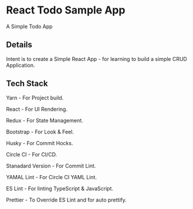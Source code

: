 # React Todo Sample App

A Simple Todo App

## Details

Intent is to create a Simple React App - for learning to build a simple CRUD Application.

## Tech Stack

Yarn - For Project build.

React - For UI Rendering.

Redux - For State Management.

Bootstrap - For Look & Feel.

Husky - For Commit Hocks.

Circle CI - For CI/CD.

Stanadard Version - For Commit Lint.

YAMAL Lint - For Circle CI YAML Lint.

ES Lint - For linting TypeScript & JavaScript.

Prettier - To Override ES Lint and for auto prettify.